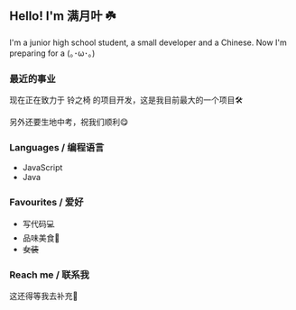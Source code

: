 ## Hello! I'm 满月叶 ☘️

I'm a junior high school student, a small developer and a Chinese. Now I'm preparing for a  (｡･ω･｡)

### 最近的事业

现在正在致力于 铃之椅 的项目开发，这是我目前最大的一个项目🛠️

另外还要生地中考，祝我们顺利😋

### Languages / 编程语言

* JavaScript
* Java

### Favourites / 爱好

* 写代码💻
* 品味美食🍟
* ~~女装~~

### Reach me / 联系我

这还得等我去补充🧐

<!---
MoonLeeeaf/MoonLeeeaf is a ✨ special ✨ repository because its `README.md` (this file) appears on your GitHub profile.
You can click the Preview link to take a look at your changes.
--->
